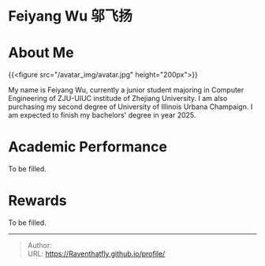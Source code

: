 # Feiyang Wu 邬飞扬


[//]: # (![alt text]&amp;#40;/avatar_img/avatar.jpg&amp;#41;)

# About Me
{{&lt;figure src=&#34;/avatar_img/avatar.jpg&#34; height=&#34;200px&#34;&gt;}}

My name is Feiyang Wu, currently a junior student majoring in Computer
Engineering of ZJU-UIUC institude of Zhejiang University. I am also 
purchasing my second degree of University of Illinois Urbana Champaign.
I am expected to finish my bachelors&#39; degree in year 2025.

# Academic Performance

To be filled.

# Rewards

To be filled.


---

> Author:   
> URL: https://Raventhatfly.github.io/profile/  

